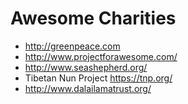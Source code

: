 # Awesome Charities
- http://greenpeace.com
- http://www.projectforawesome.com/
- http://www.seashepherd.org/
- Tibetan Nun Project https://tnp.org/
- http://www.dalailamatrust.org/
